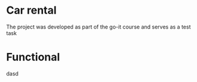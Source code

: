 # Car rental

The project was developed as part of the go-it course and serves as a test task

# Functional

dasd